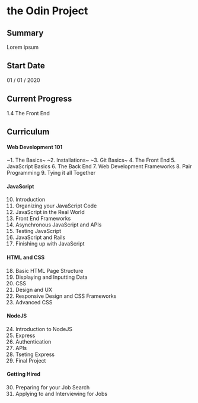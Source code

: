 # the Odin Project

## Summary
Lorem ipsum

## Start Date
01 / 01 / 2020

## Current Progress
1.4 The Front End

## Curriculum
#### Web Development 101
~1. The Basics~
~2. Installations~
~3. Git Basics~
4. The Front End
5. JavaScript Basics
6. The Back End
7. Web Development Frameworks
8. Pair Programming
9. Tying it all Together

#### JavaScript
10. Introduction
11. Organizing your JavaScript Code
12. JavaScript in the Real World
13. Front End Frameworks
14. Asynchronous JavaScript and APIs
15. Testing JavaScript
16. JavaScript and Rails
17. Finishing up with JavaScript

#### HTML and CSS
18. Basic HTML Page Structure
19. Displaying and Inputting Data
20. CSS
21. Design and UX
22. Responsive Design and CSS Frameworks
23. Advanced CSS

#### NodeJS
24. Introduction to NodeJS
25. Express
26. Authentication
27. APIs
28. Tseting Express
29. Final Project

#### Getting Hired
30. Preparing for your Job Search
31. Applying to and Interviewing for Jobs